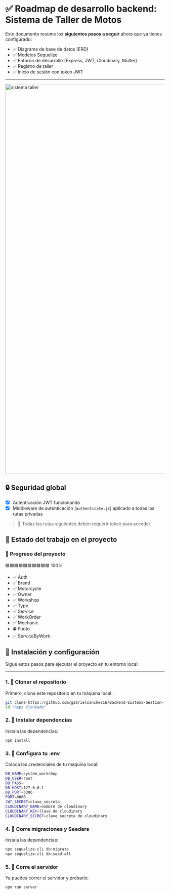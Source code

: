# ✅ Roadmap de desarrollo backend: Sistema de Taller de Motos

Este documento resume los **siguientes pasos a seguir** ahora que ya tienes configurado:

- ✅ Diagrama de base de datos (ERD)
- ✅ Modelos Sequelize
- ✅ Entorno de desarrollo (Express, JWT, Cloudinary, Multer)
- ✅ Registro de taller
- ✅ Inicio de sesión con token JWT

---
<img width="1087" height="1233" alt="sistema taller" src="https://github.com/user-attachments/assets/e61b55e7-39b2-4721-b1fc-1c64a929fb92" />


## 🔒 Seguridad global

- [x] Autenticación JWT funcionando
- [x] Middleware de autenticación (`authenticate.js`) aplicado a todas las rutas privadas

> 📌 Todas las rutas siguientes deben requerir token para acceder.

## 📝 Estado del trabajo en el proyecto

### 🚧 Progreso del proyecto

🟩🟩🟩🟩🟩🟩🟩🟩🟩🟩 100%

- ✅ Auth
- ✅ Brand
- ✅ Motorcycle
- ✅ Owner
- ✅ Workshop
- ✅ Type
- ✅ Service
- ✅  WorkOrder
- ✅ Mechanic
- ⛔ Photo
- ✅ ServiceByWork

## 🚀 Instalación y configuración

Sigue estos pasos para ejecutar el proyecto en tu entorno local:

---

### 1. 📁 Clonar el repositorio

Primero, clona este repositorio en tu máquina local:

```bash
git clone https://github.com/gabrielsanchez16/Backend-Sistema-Gestion-Talleres-Motocicletas.git
cd "Repo cloneado"
```

### 2. 📁 Instalar dependencias

Instala las dependencias:

```bash
npm install
```
### 3. 📁 Configura tu .env

Coloca las credenciales de tu maquina local:

```bash
DB_NAME=system_workshop
DB_USER=root
DB_PASS=
DB_HOST=127.0.0.1
DB_PORT=3306
PORT=8000
JWT_SECRET=clave_secreta
CLOUDINARY_NAME=nombre de cloudinary
CLOUDINARY_KEY=llave de cloudinary
CLOUDINARY_SECRET=clave secreta de cloudinary
```

### 4. 📁 Corre migraciones y Seeders

Instala las dependencias:

```bash
npx sequelize-cli db:migrate
npx sequelize-cli db:seed:all
```


### 5. 📁 Corre el servidor

Ya puedes correr el servidor y probarlo:

```bash
npm run server
```